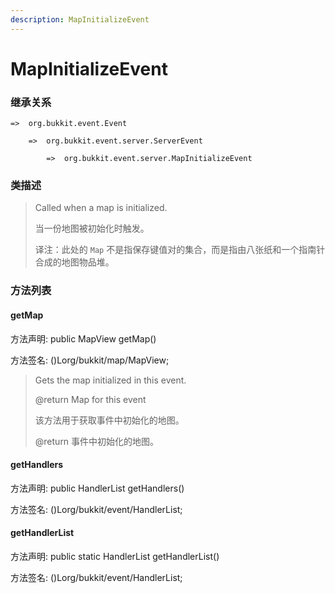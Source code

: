 ```yaml
---
description: MapInitializeEvent
---
```


# MapInitializeEvent

### 继承关系

    =>  org.bukkit.event.Event

        =>  org.bukkit.event.server.ServerEvent

            =>  org.bukkit.event.server.MapInitializeEvent

### 类描述

> Called when a map is initialized.
>
>
> 
> 当一份地图被初始化时触发。
>
>
> 
> 译注：此处的 `Map` 不是指保存键值对的集合，而是指由八张纸和一个指南针合成的地图物品堆。

### 方法列表

#### getMap

方法声明: public MapView getMap()

方法签名: ()Lorg/bukkit/map/MapView;

> Gets the map initialized in this event.
>
> @return Map for this event
>
>
> 
> 该方法用于获取事件中初始化的地图。
>
> @return 事件中初始化的地图。

#### getHandlers

方法声明: public HandlerList getHandlers()

方法签名: ()Lorg/bukkit/event/HandlerList;

#### getHandlerList

方法声明: public static HandlerList getHandlerList()

方法签名: ()Lorg/bukkit/event/HandlerList;